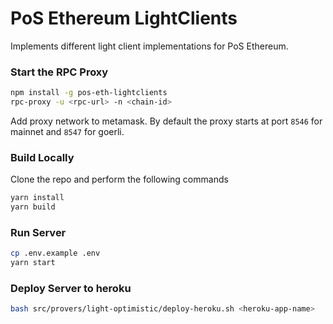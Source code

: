 # PoS Ethereum LightClients

Implements different light client implementations for PoS Ethereum.

### Start the RPC Proxy

```bash
npm install -g pos-eth-lightclients
rpc-proxy -u <rpc-url> -n <chain-id>
```

Add proxy network to metamask. By default the proxy starts at port `8546` for mainnet and `8547` for goerli.

### Build Locally

Clone the repo and perform the following commands

```bash
yarn install
yarn build
```

### Run Server

```bash
cp .env.example .env
yarn start
```

### Deploy Server to heroku

```bash
bash src/provers/light-optimistic/deploy-heroku.sh <heroku-app-name>
```
